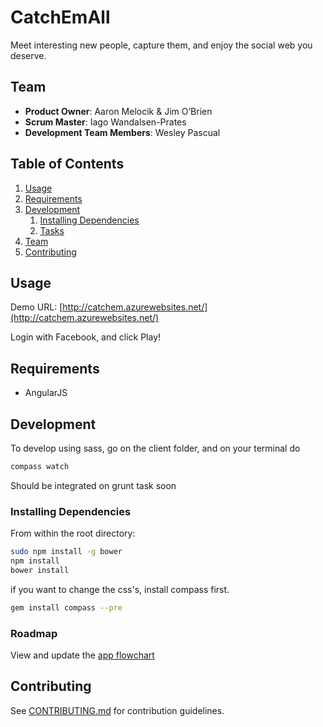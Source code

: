 # CatchEmAll
Meet interesting new people, capture them, and enjoy the social web you deserve.


## Team

  - __Product Owner__: Aaron Melocik & Jim O’Brien
  - __Scrum Master__: Iago Wandalsen-Prates
  - __Development Team Members__: Wesley Pascual

## Table of Contents

1. [Usage](#Usage)
1. [Requirements](#requirements)
1. [Development](#development)
    1. [Installing Dependencies](#installing-dependencies)
    1. [Tasks](#tasks)
1. [Team](#team)
1. [Contributing](#contributing)

## Usage

Demo URL: [http://catchem.azurewebsites.net/](http://catchem.azurewebsites.net/)

Login with Facebook, and click Play!

## Requirements

- AngularJS


## Development
To develop using sass, go on the client folder, and on your terminal do
```sh
compass watch
```
Should be integrated on grunt task soon

### Installing Dependencies

From within the root directory:

```sh
sudo npm install -g bower
npm install
bower install
```

if you want to change the css's, install compass first.

```sh
gem install compass --pre
```

### Roadmap

View and update the [app flowchart](https://www.lucidchart.com/invitations/accept/5c84ee63-ebf2-4aa4-b6a7-d22887f614bc)


## Contributing

See [CONTRIBUTING.md](CONTRIBUTING.md) for contribution guidelines.

